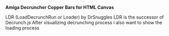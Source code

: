 **Amiga Decruncher Copper Bars for HTML Canvas**

LDR (LoadDecrunchRun or Loader) by DrSnuggles
LDR is the successor of Decrunch.js
After visualizing decrunching process i also want to show the loading process
